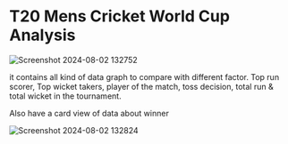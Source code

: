 <h1>T20 Mens Cricket World Cup Analysis</h1>

![Screenshot 2024-08-02 132752](https://github.com/user-attachments/assets/534b1e23-3046-4997-ac92-97630faa4bb8)

it contains all kind of data graph to compare with different factor.
Top run scorer, Top wicket takers, player of the match, toss decision, total run & total wicket in the tournament.

Also have a card view of data about winner

![Screenshot 2024-08-02 132824](https://github.com/user-attachments/assets/b896f174-c321-4a79-a339-f8187e0a2efa)
